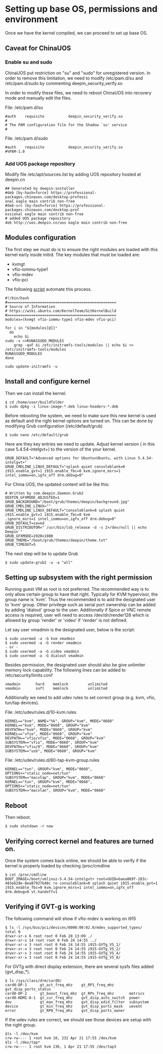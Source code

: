 # Setting up base OS, permissions and environment

Once we have the kernel compiled, we can proceed to set up base OS.

## Caveat for ChinaUOS
### Enable su and sudo
ChinaUOS put restriction on "su" and "sudo" for unregistered version. In order to remove this limitation, we need to modify /etc/pam.d/su and /etc/pam.d/sudo by commenting deepin_security_verify.so

In order to modify these files, we need to reboot ChinaUOS into recovery mode and manually edit the files.

File: /etc/pam.d/su
```
#auth    requisite           deepin_security_verify.so
#
# The PAM configuration file for the Shadow `su' service
#
```

File: /etc/pam.d/sudo
```
#auth    requisite           deepin_security_verify.so
#%PAM-1.0
```
### Add UOS package repository
Modify file /etc/apt/sources.list by adding UOS repository hosted at deepin.cn

```
## Generated by deepin-installer
#deb [by-hash=force] https://professional-packages.chinauos.com/desktop-professi
onal eagle main contrib non-free
#deb-src [by-hash=force] https://professional-packages.chinauos.com/desktop-prof
essional eagle main contrib non-free
# added UOS package repository
deb http://uos.deepin.cn/uos eagle main contrib non-free

```

## Modules configuration

The first step we must do is to ensure the right modules are loaded with this kernel early inside initrd. The key modules that must be loaded are:
* kvmgt
* vfio-iommu-type1
* vfio-mdev
* vfio-pci

The following [script](../setup/setup-modules.sh) automate this process.

```
#!/bin/bash
#==================================================
# Source of Information
# https://wiki.ubuntu.com/KernelTeam/GitKernelBuild
#==================================================
modules=(kvmgt vfio-iommu-type1 vfio-mdev vfio-pci)

for i in "${modules[@]}"
  do
    echo $i
sudo -s <<RUNASSUDO_MODULES
    grep -qxF $i /etc/initramfs-tools/modules || echo $i >> /etc/initramfs-tools/modules
RUNASSUDO_MODULES
done

sudo update-initramfs -u
```
## Install and configure kernel

Then we can install the kernel.
```
$ cd /home/user/buildfolder
$ sudo dpkg -i linux-image-*.deb linux-headers-*.deb
```
Before rebooting the system, we need to make sure this new kernel is used as default and the right kernel options are turned on. This can be done by modifying Grub configuration (/etc/default/grub)

```
$ sudo nano /etc/default/grub
```

Here are they key entries we need to update. Adjust kernel version ( in this case 5.4.54-intelgvt+) to the version of the your kernel.

```
GRUB_DEFAULT="Advanced options for Ubuntu>Ubuntu, with Linux 5.4.54-intelgvt+"
GRUB_CMDLINE_LINUX_DEFAULT="splash quiet consoleblank=0 i915.enable_gvt=1 i915.enable_fbc=0 kvm.ignore_msrs=1 intel_iommu=on,igfx_off drm.debug=0"
```
For China UOS, the updated content will be like this:
```
# Written by com.deepin.daemon.Grub2
DEEPIN_GFXMODE_ADJUSTED=1
GRUB_BACKGROUND="/boot/grub/themes/deepin/background.jpg"
GRUB_CMDLINE_LINUX=""
GRUB_CMDLINE_LINUX_DEFAULT="consoleblank=0 splash quiet i915.enable_gvt=1 i915.enable_fbc=0 kvm
.ignore_msrs=1 intel_iommu=on,igfx_off drm.debug=0"
GRUB_DEFAULT=saved
GRUB_DISTRIBUTOR="`/usr/bin/lsb_release -d -s 2>/dev/null || echo Deepin`"
GRUB_GFXMODE=1920x1080
GRUB_THEME="/boot/grub/themes/deepin/theme.txt"
GRUB_TIMEOUT=5
```

The next step will be to update Grub
```
$ sudo update-grub2 -u -a "all"
```
## Setting up subsystem with the right permission

Running guest VM as root is not preferred. The recommended way is to only allow certain group to have that right. Typically for KVM hypervisor, the group name is 'kvm'. Thus the recommended is to add the designated user to 'kvm' group. Other privilege such as serial port ownership can be added by adding 'dialout' group to the user. Additionally if Spice or VNC remote access is required, user will need to access /dev/dri/render128 which is allowed by group 'render' or 'video' if 'render' is not defined.

Let say user vmadmin is the designated user, below is the script:

```
$ sudo usermod -a -G kvm vmadmin
$ sudo usermod -a -G render vmadmin
- or -
$ sudo usermod -a -G video vmadmin
$ sudo usermod -a -G dialout vmadmin
```
Besides permission, the designated user should also be give unlimiter memory lock capability. The following lines can be added to /etc/security/limits.conf
```
vmadmin       hard    memlock         unlimited
vmadmin       soft    memlock         unlimited
```

Additionally we need to add udev rules to set correct group (e.g. kvm, vfio, tun/tap devices).

File: /etc/udev/rules.d/10-kvm.rules
```
KERNEL=="kvm", NAME="%k", GROUP="kvm", MODE="0660"
KERNEL=="kvm", MODE="0660", GROUP="kvm"
DEVPATH=="kvm", MODE="0660", GROUP="kvm"
KERNEL=="vfio", MODE="0660", GROUP="kvm"
DEVPATH=="vfio/vfio", MODE="0660", GROUP="kvm"
SUBSYSTEM=="vfio", MODE="0660", GROUP="kvm"
DEVPATH=="vfio/0", MODE="0660", GROUP="kvm"
SUBSYSTEM=="usb", MODE="0660", GROUP="kvm"
```
File: /etc/udev/rules.d/80-tap-kvm-group.rules
```
KERNEL=="tun", GROUP="kvm", MODE="0660", OPTIONS+="static_node=net/tun"
SUBSYSTEM=="macvtap", GROUP="kvm", MODE="0660"
KERNEL=="tun", GROUP="kvm", MODE="0660", OPTIONS+="static_node=net/tun"
SUBSYSTEM=="macvlan", GROUP="kvm", MODE="0660"
```
## Reboot
Then reboot.
```
$ sudo shutdown -r now
```
## Verifying correct kernel and features are turned on.

Once the system comes back online, we should be able to verify if the kernel is properly loaded by checking /proc/cmdline
```
$ cat /proc/cmdline
BOOT_IMAGE=/boot/vmlinuz-5.4.54-intelgvt+ root=UUID=baea869f-283c-483eb29e-8ea87927b48c ro consoleblank=0 splash quiet i915.enable_gvt=1 i915.enable_fbc=0 kvm.ignore_msrs=1 intel_iommu=on,igfx_off drm.debug=0 vt.handoff=1
```

## Verifying if GVT-g is working

The following command will show if vfio-mdev is working on i915
```
$ ls -l /sys/bus/pci/devices/0000:00:02.0/mdev_supported_types/
total 0
drwxr-xr-x 6 root root 0 Feb 28 13:09 ./
drwxr-xr-x 14 root root 0 Feb 24 14:55 ../
drwxr-xr-x 3 root root 0 Feb 24 14:55 i915-GVTg_V5_1/
drwxr-xr-x 3 root root 0 Feb 24 14:55 i915-GVTg_V5_2/
drwxr-xr-x 3 root root 0 Feb 24 14:55 i915-GVTg_V5_4/
drwxr-xr-x 3 root root 0 Feb 24 14:55 i915-GVTg_V5_8/
```
For GVTg with direct display extension, there are several sysfs files added (gvt_disp_*).
```
$ ls /sys/class/drm/card0/
card0-DP-1      gt_act_freq_mhz    gt_RP1_freq_mhz       gvt_disp_ports_status
card0-DP-2      gt_boost_freq_mhz  gt_RPn_freq_mhz       metrics
card0-HDMI-A-1  gt_cur_freq_mhz    gvt_disp_auto_switch  power
dev             gt_max_freq_mhz    gvt_disp_edid_filter  subsystem
device          gt_min_freq_mhz    gvt_disp_ports_mask   uevent
error           gt_RP0_freq_mhz    gvt_disp_ports_owner
```
If the udev rules are correct, we should see those devices are setup with the right group.
```
$ls -l /dev/kvm
crw-rw---- 1 root kvm 10, 232 Apr 21 17:55 /dev/kvm
$ls -l /dev/tap*
crw-rw---- 1 root kvm 236, 1 Apr 21 17:55 /dev/tap3
```